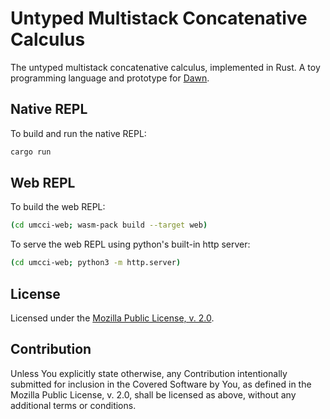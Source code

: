 # Untyped Multistack Concatenative Calculus

The untyped multistack concatenative calculus, implemented in Rust. A toy programming language and prototype for [Dawn](https://www.dawn-lang.org/).

## Native REPL

To build and run the native REPL:

```sh
cargo run
```

## Web REPL

To build the web REPL:

```sh
(cd umcci-web; wasm-pack build --target web)
```

To serve the web REPL using python's built-in http server:

```sh
(cd umcci-web; python3 -m http.server)
```

## License

Licensed under the [Mozilla Public License, v. 2.0](LICENSE).

## Contribution

Unless You explicitly state otherwise, any Contribution intentionally submitted
for inclusion in the Covered Software by You, as defined in the Mozilla Public
License, v. 2.0, shall be licensed as above, without any additional terms or
conditions.
